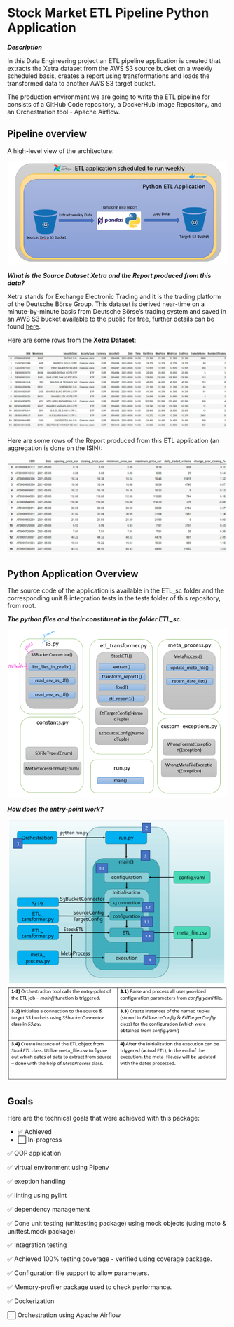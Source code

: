 # Stock Market ETL Pipeline Python Application

***Description***

In this Data Engineering project an ETL pipeline application is created that extracts the Xetra dataset from the AWS S3 source bucket on a weekly scheduled basis, creates a report using transformations and loads the transformed data to another AWS S3 target bucket.

The production environment we are going to write the ETL pipeline for consists of a GitHub Code repository, a DockerHub Image Repository, and an Orchestration tool - Apache Airflow.

## Pipeline overview

A high-level view of the architecture:

![line of code](github_pics/ETL_app_architecture.PNG)

***What is the Source Dataset Xetra and the Report produced from this data?***

Xetra stands for Exchange Electronic Trading and it is the trading platform of the Deutsche Börse Group. This dataset is derived near-time on a minute-by-minute basis from Deutsche Börse’s trading system and saved in an AWS S3 bucket available to the public for free, further details can be found [here](https://github.com/Deutsche-Boerse/dbg-pds).

Here are some rows from the **Xetra Dataset**:

![line of code](github_pics/reportx.PNG)

Here are some rows of the Report produced from this ETL application (an aggregation is done on the ISIN):

![line of code](github_pics/xetra.PNG)

## Python Application Overview

The source code of the application is available in the ETL_sc folder and the corresponding unit & integration tests in the tests folder of this repository, from root.

***The python files and their constituent in the folder ETL_sc:***

![line of code](github_pics/ETL_classes_methods_overview.PNG)

***How does the entry-point work?***

![line of code](github_pics/ETL_app_flow.PNG)

## Goals

Here are the technical goals that were achieved with this package:

- :white_check_mark: Achieved
- :white_large_square: In-progress

:white_check_mark: OOP application

:white_check_mark: virtual environment using Pipenv

:white_check_mark: exeption handling

:white_check_mark: linting using pylint

:white_check_mark: dependency management

:white_check_mark: Done unit testing (unittesting package) using mock objects (using moto & unittest.mock package)

:white_check_mark: Integration testing

:white_check_mark: Achieved 100% testing coverage - verified using coverage package.

:white_check_mark: Configuration file support to allow parameters.

:white_check_mark: Memory-profiler package used to check performance.

:white_check_mark: Dockerization

:white_large_square: Orchestration using Apache Airflow





